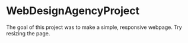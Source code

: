 # WebDesignAgencyProject

The goal of this project was to make a simple, responsive webpage. Try resizing the page.

